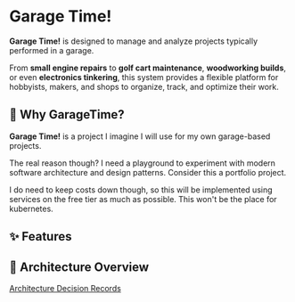 # Garage Time!

**Garage Time!** is designed to manage and analyze projects typically performed in a garage.  

From **small engine repairs** to **golf cart maintenance**, **woodworking builds**, or even **electronics tinkering**, this system provides a flexible platform for hobbyists, makers, and shops to organize, track, and optimize their work.

## 🤔 Why GarageTime?

**Garage Time!** is a project I imagine I will use for my own garage-based projects.

The real reason though? I need a playground to experiment with modern software architecture and design patterns. Consider this a portfolio project.

I do need to keep costs down though, so this will be implemented using services on the free tier as much as possible. This won't be the place for kubernetes.

## ✨ Features

## 🧩 Architecture Overview

[Architecture Decision Records](./doc/adr/index.md)
